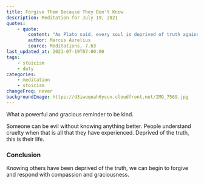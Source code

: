 ```yaml
---
title: Forgive Them Because They Don't Know
description: Meditation for July 19, 2021
quotes:
    - quote:
        content: "As Plato said, every soul is deprived of truth against its will. The same holds true for justice, self-control, goodwill to others, and every similar virtue. It's essential to constantly keep this in your mind, for it will make you more gentle to all."
        author: Marcus Aurelius
        source: Meditations, 7.63
last_updated_at: 2021-07-19T07:00:00
tags:
    - stoicism
    - duty
categories:
    - meditation
    - stoicism
changeFreq: never
backgroundImage: https://d3iwoqnah6ycun.cloudfront.net/IMG_7569.jpg
---
```


What a powerful and gracious reminder to be kind.

Someone can be evil without knowing anything better. People understand cruelty when that is all that they have 
experienced. Deprived of the truth, this is their life.

### Conclusion

Knowing others have been deprived of the truth, we can begin to forgive and respond with compassion and graciousness.
